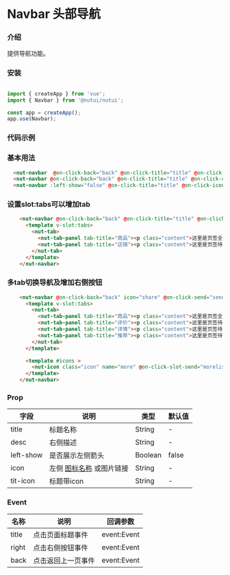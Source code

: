 # Navbar 头部导航

### 介绍 


提供导航功能。

### 安装

```javascript

import { createApp } from 'vue';
import { Navbar } from '@nutui/nutui';

const app = createApp();
app.use(Navbar);

```

### 代码示例

### 基本用法

```html
  <nut-navbar  @on-click-back="back" @on-click-title="title" @on-click-send="send" title="订单详情" icon="share"></nut-navbar>
  <nut-navbar @on-click-back="back" @on-click-title="title" @on-click-clear="clear"  title="浏览记录" desc="清空"></nut-navbar>
  <nut-navbar :left-show="false" @on-click-title="title" @on-click-icon="icon" @on-click-clear="edit"  @on-click-send="more" title="购物车" titIcon="locationg3" desc="编辑" icon="more"></nut-navbar>

```

### 设置slot:tabs可以增加tab

```html
    <nut-navbar @on-click-back="back" @on-click-title="title" @on-click-clear="edit" @on-click-send="list" desc="编辑" icon="horizontal">
      <template v-slot:tabs>
        <nut-tab>
          <nut-tab-panel tab-title="商品"><p class="content">这里是页签全部内容</p></nut-tab-panel>
          <nut-tab-panel tab-title="店铺"><p class="content">这里是页签待付款内容</p></nut-tab-panel>
        </nut-tab>
      </template>
    </nut-navbar>
```

### 多tab切换导航及增加右侧按钮

```html
    <nut-navbar @on-click-back="back" icon="share" @on-click-send="send">
      <template v-slot:tabs>
        <nut-tab>
          <nut-tab-panel tab-title="商品"><p class="content">这里是页签全部内容</p></nut-tab-panel>
          <nut-tab-panel tab-title="评价"><p class="content">这里是页签待付款内容</p></nut-tab-panel>
          <nut-tab-panel tab-title="详情"><p class="content">这里是页签待付款内容</p></nut-tab-panel>
          <nut-tab-panel tab-title="推荐"><p class="content">这里是页签待付款内容</p></nut-tab-panel>
        </nut-tab>
      </template>

      <template #icons >
        <nut-icon class="icon" name="more" @on-click-slot-send="morelist"></nut-icon>
      </template>
    </nut-navbar>
```

### Prop  

| 字段            | 说明                                                                                           | 类型    | 默认值  |
|-----------------|------------------------------------------------------------------------------------------------|---------|---------|
| title           | 标题名称                                                                                       | String  | -       |
| desc            | 右侧描述                                                                                       | String  | -       |
| left-show        | 是否展示左侧箭头                                                                              | Boolean | false   |
| icon            | 左侧 [图标名称](#/icon) 或图片链接                                                             | String  | -       |
| tit-icon         | 标题带icon                                                         | String  | -       |                                          

### Event
| 名称  | 说明     | 回调参数    |
|-------|----------|-------------|
| title | 点击页面标题事件 | event:Event |
| right | 点击右侧按钮事件 | event:Event |
| back | 点击返回上一页事件 | event:Event |